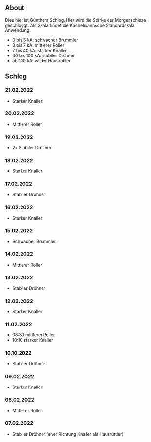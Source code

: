 ## About

Dies hier ist Günthers Schlog. Hier wird die Stärke der Morgenschisse geschloggt. Als Skala findet die Kachelmannsche Standardskala Anwendung:
- 0 bis 3 kA: schwacher Brummler
- 3 bis 7 kA: mittlerer Roller
- 7 bis 40 kA: starker Knaller
- 40 bis 100 kA: stabiler Dröhner
- ab 100 kA: wilder Hausrüttler

## Schlog

### 21.02.2022
- Starker Knaller

### 20.02.2022
- Mittlerer Roller

### 19.02.2022
- 2x Stabiler Dröhner

### 18.02.2022
- Starker Knaller

### 17.02.2022
- Stabiler Dröhner

### 16.02.2022
- Starker Knaller

### 15.02.2022
- Schwacher Brummler

### 14.02.2022
- Mittlerer Roller

### 13.02.2022
- Stabiler Dröhner

### 12.02.2022
- Starker Knaller

### 11.02.2022
- 08:30 mittlerer Roller
- 10:10 starker Knaller

### 10.10.2022
- Stabiler Dröhner

### 09.02.2022
- Starker Knaller

### 08.02.2022
- Mittlerer Roller

### 07.02.2022
- Stabiler Dröhner (eher Richtung Knaller als Hausrüttler)

